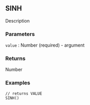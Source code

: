 ## SINH

Description

### Parameters
`value` : Number (required) - argument

### Returns
Number

### Examples
```
// returns VALUE
SINH()
```
